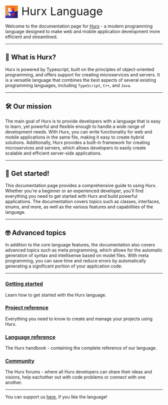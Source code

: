 <img src="App logo.png" alt="Logo" style="height: 40px">&nbsp;&nbsp;&nbsp;<span style="vertical-align: top; line-height: 1; font-size: 36px;">Hurx Language</span>

Welcome to the documentation page for [Hurx](http://hurx.io) - a modern programming language designed to make web and mobile application development more efficient and streamlined.
___
## 📘 What is Hurx?

Hurx is powered by Typescript, built on the principles of object-oriented programming, and offers support for creating microservices and servers. It is a versatile language that combines the best aspects of several existing programming languages, including `TypeScript`, `C++`, and `Java`.
___
## 🛠️ Our mission
The main goal of Hurx is to provide developers with a language that is easy to learn, yet powerful and flexible enough to handle a wide range of development needs. With Hurx, you can write functionality for web and mobile applications in the same file, making it easy to create hybrid solutions. Additionally, Hurx provides a built-in framework for creating microservices and servers, which allows developers to easily create scalable and efficient server-side applications.
___
## 🚀 Get started!
This documentation page provides a comprehensive guide to using Hurx. Whether you're a beginner or an experienced developer, you'll find everything you need to get started with Hurx and build powerful applications. The documentation covers topics such as classes, interfaces, enums, and more, as well as the various features and capabilities of the language.
___
## 🤓 Advanced topics
In addition to the core language features, the documentation also covers advanced topics such as meta programming, which allows for the automatic generation of syntax and intellisense based on model files. With meta programming, you can save time and reduce errors by automatically generating a significant portion of your application code.

___

### [Getting started](getting-started/index.md)
Learn how to get started with the Hurx language.
### [Project reference](project-reference/index.md)
Everything you need to know to create and manage your projects using Hurx.
### [Language reference](language-reference/index.md)
The Hurx handbook - containing the complete reference of our language.
### [Community](community/index.md)
The Hurx forums - where all Hurx developers can share their ideas and visions, help eachother out with code problems or connect with one another.
___
You can support us [here](https://www.buymeacoffee.com/hurx), if you like the language!